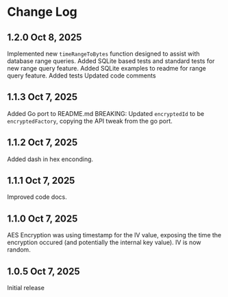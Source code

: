 # Change Log

## 1.2.0 Oct 8, 2025
Implemented new `timeRangeToBytes` function designed to assist with database range queries.
Added SQLite based tests and standard tests for new range query feature.
Added SQLite examples to readme for range query feature.
Added tests
Updated code comments

## 1.1.3 Oct 7, 2025
Added Go port to README.md
BREAKING: Updated `encryptedId` to be `encryptedFactory`, copying the API tweak from the go port.

## 1.1.2 Oct 7, 2025
Added dash in hex enconding.

## 1.1.1 Oct 7, 2025
Improved code docs.

## 1.1.0 Oct 7, 2025
AES Encryption was using timestamp for the IV value, exposing the time the encryption occured (and potentially the internal key value).  IV is now random.

## 1.0.5 Oct 7, 2025
Initial release